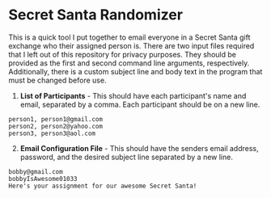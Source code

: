 # Secret Santa Randomizer

This is a quick tool I put together to email everyone in a Secret Santa gift exchange who their assigned person is. There are two input files required that I left out of this repository for privacy purposes. They should be provided as the first and second command line arguments, respectively. Additionally, there is a custom subject line and body text in the program that must be changed before use.

1. **List of Participants** - This should have each participant's name and email, separated by a comma. Each participant should be on a new line.

```
person1, person1@gmail.com
person2, person2@yahoo.com
person3, person3@aol.com
```

2. **Email Configuration File** - This should have the senders email address, password, and the desired subject line separated by a new line.

```
bobby@gmail.com
bobbyIsAwesome01033
Here's your assignment for our awesome Secret Santa!
```

